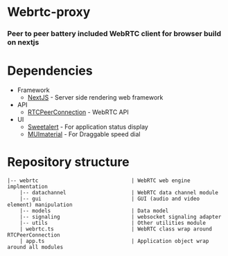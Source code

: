 # Webrtc-proxy

### Peer to peer battery included WebRTC client for browser build on nextjs

# Dependencies

-   Framework
    -   [NextJS](https://nextjs.org/) - Server side rendering web framework
-   API
    -   [RTCPeerConnection](https://developer.mozilla.org/en-US/docs/Web/API/RTCPeerConnection) - WebRTC API
-   UI
    -   [Sweetalert](https://sweetalert2.github.io/) - For application status display
    -   [MUImaterial](https://mui.com/) - For Draggable speed dial

# Repository structure

```
|-- webrtc                              | WebRTC web engine implmentation
    |-- datachannel                     | WebRTC data channel module
    |-- gui                             | GUI (audio and video element) manipulation
    |-- models                          | Data model
    |-- signaling                       | websocket signaling adapter
    |-- utils                           | Other utilities module
    | webrtc.ts                         | WebRTC class wrap around RTCPeerConnection
    | app.ts                            | Application object wrap around all modules
```
